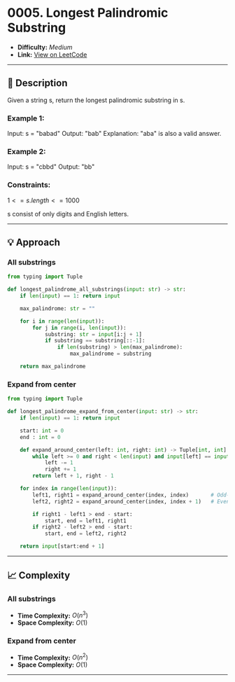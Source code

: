 # 0005. Longest Palindromic Substring

- **Difficulty:** _Medium_  
- **Link:** [View on LeetCode](https://leetcode.com/problems/longest-palindromic-substring/)

---

## 🧩 Description

Given a string s, return the longest palindromic substring in s.

### Example 1:
Input: s = "babad"
Output: "bab"
Explanation: "aba" is also a valid answer.

### Example 2:
Input: s = "cbbd"
Output: "bb"
 

### Constraints:
$1 <= s.length <= 1000$

s consist of only digits and English letters.

---

## 💡 Approach


### All substrings
```python
from typing import Tuple

def longest_palindrome_all_substrings(input: str) -> str:
    if len(input) == 1: return input

    max_palindrome: str = ""

    for i in range(len(input)):
        for j in range(i, len(input)):
            substring: str = input[i:j + 1]
            if substring == substring[::-1]:
                if len(substring) > len(max_palindrome):
                    max_palindrome = substring

    return max_palindrome
```

### Expand from center
```python
from typing import Tuple

def longest_palindrome_expand_from_center(input: str) -> str:
    if len(input) == 1: return input

    start: int = 0
    end : int = 0

    def expand_around_center(left: int, right: int) -> Tuple[int, int]:
        while left >= 0 and right < len(input) and input[left] == input[right]:
            left -= 1
            right += 1
        return left + 1, right - 1

    for index in range(len(input)):
        left1, right1 = expand_around_center(index, index)       # Odd-length palindromes
        left2, right2 = expand_around_center(index, index + 1)   # Even-length palindromes

        if right1 - left1 > end - start:
            start, end = left1, right1
        if right2 - left2 > end - start:
            start, end = left2, right2

    return input[start:end + 1]
```

---

## 📈 Complexity

### All substrings
- **Time Complexity:** $O(n^3)$
- **Space Complexity:** $O(1)$

### Expand from center
- **Time Complexity:** $O(n^2)$
- **Space Complexity:** $O(1)$

---
